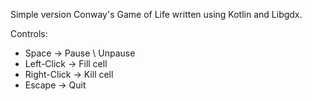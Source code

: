 Simple version Conway's Game of Life written using Kotlin and Libgdx.

Controls:
  - Space       -> Pause \ Unpause  
  - Left-Click  -> Fill cell  
  - Right-Click -> Kill cell 
  - Escape      -> Quit
  
